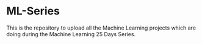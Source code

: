 # ML-Series
This is the repository to upload all the Machine Learning projects which are doing during the Machine Learning 25 Days Series.
